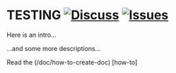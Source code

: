 # TESTING [![Discuss](https://img.shields.io/badge/discuss-ejbca-ce?style=flat)](https://github.com/Keyfactor/ejbca-ce/discussions) [![Issues](https://img.shields.io/github/issues-raw/Keyfactor/ejbca-ce)](https://github.com/Keyfactor/ejbca-ce/issues) 

Here is an intro...

...and some more descriptions...

Read the (/doc/how-to-create-doc) [how-to]
